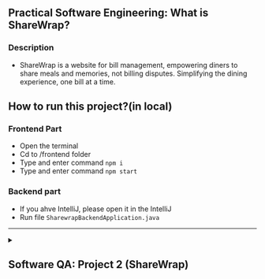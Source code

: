 ## Practical Software Engineering: What is ShareWrap?

  ### Description
- ShareWrap is a website for bill management, empowering diners to share meals and memories, not billing disputes. Simplifying the dining experience, one bill at a time.


## How to run this project?(in local)
  ### Frontend Part
  - Open the terminal
  - Cd to /frontend folder
  - Type and enter command `npm i`
  - Type and enter command `npm start`
  ### Backend part
  - If you ahve IntelliJ, please open it in the IntelliJ
  - Run file `SharewrapBackendApplication.java`
---

<details>
<summary><h2>Software QA: Project 2 (ShareWrap)</h2></summary>

> ### ❗️NOTES❗️
> ### This is QA Section, Ming will put the content below in the separated repo (After finishing all tasks in Practical SE)
> You can click [here](https://studentmahidolac-my.sharepoint.com/:w:/g/personal/chaiyong_rag_mahidol_ac_th/EdwEp36CaWVFkTFe6Md2LuUBcb3R8Pn6hO6NyNJ59IQdgw?rtime=v6KTkIPf20g) to see the QA project#2 description

### This is repository which 
This practice is under the Faculty of ICT, Mahidol University, in ITCS473: Software Quality Assuarance and Testing.

## :dancers:Tester Team:
| #   | Name        | LastName         | Student ID | GitHub                              |
| --- | ----------- | ---------------- | ---------- | ----------------------------------- |
| 1   | Rujiphart   | Charatvaraphan   | 6388012    | https://github.com/MingRuji6388012  |
| 2   | Doungnapat  | Thiansukont      | 6388068    | https://github.com/doungnapat27     |
| 3   | Sarayut     | Theeraumpronpunt | 6388111    | https://github.com/ORPGCLUP         |
| 4   | Watsapol    | Samittivate      | 6388155    | https://github.com/MarkMPW          |
| 5   | Thitirat    | Sukijprasert     | 6388156    | https://github.com/EFFTHIIZZ        |
| 6   | Bunradar    | Chartchaiyadech  | 6388185    | https://github.com/BunradarCH       |


<details>
<summary><h2>📱 Unit testing 📱</h2></summary>
<details>
<summary><h3>Feel free to use this template</h3></summary>
   
### Name of the Test: 
### The goal of the test case:
### Tool using for testing:
### The characteristics developed for this test case:
   - **Interface-based:**
   - **Functionality-based:**
**Interface-based**
1. Identify testable functions
2. Identify parameters, return types, return values, and exceptional behavior
   - Parameters:
   - Return type:
   - Return value:
   - Exceptional behavior:
4. Model the input domain
   - Develop Characteristics
     - C1 =
   - Partition characteristics
     
     | Characteristic   | b1         | b2         | b3... and so on(feel free to modify)|
     | ---------------- | ---------- | ---------- | ----------------------------------- |
     |                  |            |            |                                     |
     
   - Identify (possible) values
     
     | Characteristic   | b1         | b2         | b3... and so on(feel free to modify)|
     | ---------------- | ---------- | ---------- | ----------------------------------- |
     |                  |            |            |                                     |
     
5. Combine partitions to define test requirements
   - Assumption:
   - Test Requirements: number of test (upper bound) =
      - (,)
  
6. Derive test values

     | Test             |            |            | expected results|
     | ---------------- | ---------- | ---------- | --------------- |
     |  T1(,)           |            |            |                 |
   
**Functionality-based**
1. Identify testable functions
3. Identify parameters, return types, return values, and exceptional behavior
   - Parameters: cal, epoch
   - Return type: long
   - Return value: cal.getTimeInMillis();
   - Exceptional behavior: ??
5. Model the input domain
   - Develop Characteristics
     - C1 =
   - Partition characteristics
     
     | Characteristic   | b1         | b2         | b3... and so on(feel free to modify)|
     | ---------------- | ---------- | ---------- | ----------------------------------- |
     |                  |            |            |                                     |
     
   - Identify (possible) values
     
     | Characteristic   | b1         | b2         | b3... and so on(feel free to modify)|
     | ---------------- | ---------- | ---------- | ----------------------------------- |
     |                  |            |            |                                     |
     
6. Combine partitions to define test requirements
   - Assumption:
   - Test Requirements: number of test(upper bound) =
      - (,)
  
7. Derive test values

     | Test             |            |            | expected results|
     | ---------------- | ---------- | ---------- | --------------- |
     |  T1(,)           |            |            |                 |

</details> 

<details>
<summary><h3>Test case #2: <code> Just placeholder </code> </h3></summary>
   
### Name of the Test: 
### The goal of the test case:
### Tool using for testing:
### The characteristics developed for this test case:
   - **Interface-based:**
   - **Functionality-based:**
**Interface-based**
1. Identify testable functions
2. Identify parameters, return types, return values, and exceptional behavior
   - Parameters:
   - Return type:
   - Return value:
   - Exceptional behavior:
4. Model the input domain
   - Develop Characteristics
     - C1 =
   - Partition characteristics
     
     | Characteristic   | b1         | b2         | b3... and so on(feel free to modify)|
     | ---------------- | ---------- | ---------- | ----------------------------------- |
     |                  |            |            |                                     |
     
   - Identify (possible) values
     
     | Characteristic   | b1         | b2         | b3... and so on(feel free to modify)|
     | ---------------- | ---------- | ---------- | ----------------------------------- |
     |                  |            |            |                                     |
     
5. Combine partitions to define test requirements
   - Assumption:
   - Test Requirements: number of test (upper bound) =
      - (,)
  
6. Derive test values

     | Test             |            |            | expected results|
     | ---------------- | ---------- | ---------- | --------------- |
     |  T1(,)           |            |            |                 |
   
**Functionality-based**
1. Identify testable functions
3. Identify parameters, return types, return values, and exceptional behavior
   - Parameters: cal, epoch
   - Return type: long
   - Return value: cal.getTimeInMillis();
   - Exceptional behavior: ??
5. Model the input domain
   - Develop Characteristics
     - C1 =
   - Partition characteristics
     
     | Characteristic   | b1         | b2         | b3... and so on(feel free to modify)|
     | ---------------- | ---------- | ---------- | ----------------------------------- |
     |                  |            |            |                                     |
     
   - Identify (possible) values
     
     | Characteristic   | b1         | b2         | b3... and so on(feel free to modify)|
     | ---------------- | ---------- | ---------- | ----------------------------------- |
     |                  |            |            |                                     |
     
6. Combine partitions to define test requirements
   - Assumption:
   - Test Requirements: number of test(upper bound) =
      - (,)
  
7. Derive test values

     | Test             |            |            | expected results|
     | ---------------- | ---------- | ---------- | --------------- |
     |  T1(,)           |            |            |                 |

</details> 

<details>
<summary><h3>Test case #3: <code> Just placeholder </code> </h3></summary>
   
### Name of the Test: 
### The goal of the test case:
### Tool using for testing:
### The characteristics developed for this test case:
   - **Interface-based:**
   - **Functionality-based:**
**Interface-based**
1. Identify testable functions
2. Identify parameters, return types, return values, and exceptional behavior
   - Parameters:
   - Return type:
   - Return value:
   - Exceptional behavior:
4. Model the input domain
   - Develop Characteristics
     - C1 =
   - Partition characteristics
     
     | Characteristic   | b1         | b2         | b3... and so on(feel free to modify)|
     | ---------------- | ---------- | ---------- | ----------------------------------- |
     |                  |            |            |                                     |
     
   - Identify (possible) values
     
     | Characteristic   | b1         | b2         | b3... and so on(feel free to modify)|
     | ---------------- | ---------- | ---------- | ----------------------------------- |
     |                  |            |            |                                     |
     
5. Combine partitions to define test requirements
   - Assumption:
   - Test Requirements: number of test (upper bound) =
      - (,)
  
6. Derive test values

     | Test             |            |            | expected results|
     | ---------------- | ---------- | ---------- | --------------- |
     |  T1(,)           |            |            |                 |
   
**Functionality-based**
1. Identify testable functions
3. Identify parameters, return types, return values, and exceptional behavior
   - Parameters: cal, epoch
   - Return type: long
   - Return value: cal.getTimeInMillis();
   - Exceptional behavior: ??
5. Model the input domain
   - Develop Characteristics
     - C1 =
   - Partition characteristics
     
     | Characteristic   | b1         | b2         | b3... and so on(feel free to modify)|
     | ---------------- | ---------- | ---------- | ----------------------------------- |
     |                  |            |            |                                     |
     
   - Identify (possible) values
     
     | Characteristic   | b1         | b2         | b3... and so on(feel free to modify)|
     | ---------------- | ---------- | ---------- | ----------------------------------- |
     |                  |            |            |                                     |
     
6. Combine partitions to define test requirements
   - Assumption:
   - Test Requirements: number of test(upper bound) =
      - (,)
  
7. Derive test values

     | Test             |            |            | expected results|
     | ---------------- | ---------- | ---------- | --------------- |
     |  T1(,)           |            |            |                 |

</details> 

<details>
<summary><h3>Test case #1: <code> Just placeholder </code> </h3></summary>
   
### Name of the Test: 
### The goal of the test case:
### Tool using for testing:
### The characteristics developed for this test case:
   - **Interface-based:**
   - **Functionality-based:**
**Interface-based**
1. Identify testable functions
2. Identify parameters, return types, return values, and exceptional behavior
   - Parameters:
   - Return type:
   - Return value:
   - Exceptional behavior:
4. Model the input domain
   - Develop Characteristics
     - C1 =
   - Partition characteristics
     
     | Characteristic   | b1         | b2         | b3... and so on(feel free to modify)|
     | ---------------- | ---------- | ---------- | ----------------------------------- |
     |                  |            |            |                                     |
     
   - Identify (possible) values
     
     | Characteristic   | b1         | b2         | b3... and so on(feel free to modify)|
     | ---------------- | ---------- | ---------- | ----------------------------------- |
     |                  |            |            |                                     |
     
5. Combine partitions to define test requirements
   - Assumption:
   - Test Requirements: number of test (upper bound) =
      - (,)
  
6. Derive test values

     | Test             |            |            | expected results|
     | ---------------- | ---------- | ---------- | --------------- |
     |  T1(,)           |            |            |                 |
   
**Functionality-based**
1. Identify testable functions
3. Identify parameters, return types, return values, and exceptional behavior
   - Parameters: cal, epoch
   - Return type: long
   - Return value: cal.getTimeInMillis();
   - Exceptional behavior: ??
5. Model the input domain
   - Develop Characteristics
     - C1 =
   - Partition characteristics
     
     | Characteristic   | b1         | b2         | b3... and so on(feel free to modify)|
     | ---------------- | ---------- | ---------- | ----------------------------------- |
     |                  |            |            |                                     |
     
   - Identify (possible) values
     
     | Characteristic   | b1         | b2         | b3... and so on(feel free to modify)|
     | ---------------- | ---------- | ---------- | ----------------------------------- |
     |                  |            |            |                                     |
     
6. Combine partitions to define test requirements
   - Assumption:
   - Test Requirements: number of test(upper bound) =
      - (,)
  
7. Derive test values

     | Test             |            |            | expected results|
     | ---------------- | ---------- | ---------- | --------------- |
     |  T1(,)           |            |            |                 |

</details> 

</details>

---

<details>
  <summary><h2> 👩🏻‍💻 System test (Manual test) 👨🏻‍💻 </h2></summary>

  ### Description
  - ### Three of manual tests with traceability matrix is in folder 📁 ```manual test case``` ➡️ [URL TO FOLDER manual test case in GITHUB](www.google.com)
  - **You must create at least 3 test cases for system testing.**
  - **Test case template and resources**
    - [DOC](https://www.softwaretestinghelp.com/wp-content/qa/uploads/2012/12/Test-case-example-doc.doc)
    - [Excel](https://www.softwaretestinghelp.com/wp-content/qa/uploads/2012/12/Test-case-template-xls.xls)
    - [Test case example](https://www.softwaretestinghelp.com/wp-content/qa/uploads/2018/05/Test-Case-Format-with-Example.docx)
    - [180+ Web Application Testing Example Test Cases](https://www.softwaretestinghelp.com/sample-test-cases-testing-web-desktop-applications/)
    - [traceability matrix](https://www.guru99.com/traceability-matrix.html)

  
</details>

---

<details>
  <summary><h2> 🤖 Automated UI Testing 🤖 </h2></summary>
  
  ### Description
  - ### Three of automated UI tests with code using Selenium Web Driver is in folder 📁 ```automated test case``` ➡️ [URL TO FOLDER automated test case in GITHUB](www.google.com)
  - create at least **3 automated UI test cases.** Based on the 3 manual system test cases that you created, convert them into automated UI test cases using **Selenium Web Driver or Robot framework.**
  - **[Automated UI Testing](https://studentmahidolac-my.sharepoint.com/:w:/g/personal/chaiyong_rag_mahidol_ac_th/EYxyoC1ZGkZPiKMl-9HXypsB9Xirs5iE6Bl3cCcb7plW1w?e=XdeDpo)**

  
</details>

---

<details>
  <summary><h2> 💚 BONUS: CI Integration 💚 </h1></summary>
</details>

</details>

